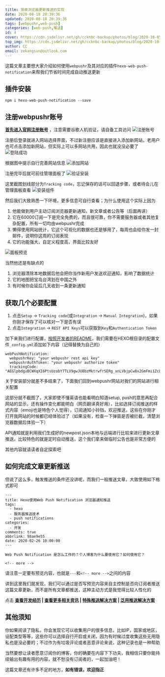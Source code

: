 ```yaml
---
title: 简单浏览器更新推送的实现
date: 2020-08-18 20:39:36
updated: 2020-08-18 20:39:36
tags: [webpushr,web-push]
categories: [web-push,推送]
id: 4
cover: https://cdn.jsdelivr.net/gh/ccknbc-backup/photos/blog/2020-10-05~10:40:11.png
top_img: https://cdn.jsdelivr.net/gh/ccknbc-backup/photos/blog/2020-10-05~10:40:11.png
author: CC
email: zekangsun@outlook.com
---
```


这篇文章主要想大家介绍如何使用`webpushr`及其对应的插件`hexo-web-push-notification`来帮我们节省时间完成自动推送更新

<!-- more -->

## 插件安装

```
npm i hexo-web-push-notification --save
```
## 注册webpushr账号

**[首先进入官网注册账号](https://app.webpushr.com/)** ，注意需要谷歌人机验证，请自备工具访问
![注册账号](https://cdn.jsdelivr.net/gh/ccknbc-backup/photos/img/2020.09.11-18:11:29-https/s1.ax1x.com/2020/08/18.png)

注册后登录就进入网站选择界面，不过新注册应该是直接进入添加新网站，老用户也可点击添加新网站，但实际上可以多网站共用，因此也就没没必要了
![登陆成功](https://cdn.jsdelivr.net/gh/ccknbc-backup/photos/img/2020.09.11-18:12:51-https/s1.ax1x.com/2020/08/18.png)

根据图中提示自行完善网站信息
![添加网站](https://cdn.jsdelivr.net/gh/ccknbc-backup/photos/img/2020.09.11-18:12:43-https/s1.ax1x.com/2020/08/18.png)

注册完毕后就可前往管理面板了
![验证安装](https://cdn.jsdelivr.net/gh/ccknbc-backup/photos/img/2020.09.11-18:12:33-https/s1.ax1x.com/2020/08/18.png)

这里截图划线部分为`Tracking code`，忘记保存的话可以回退步骤，或者待会儿在管理面板查看
![安装组件](https://cdn.jsdelivr.net/gh/ccknbc-backup/photos/img/2020.09.11-18:12:23-https/s1.ax1x.com/2020/08/18.png)

然后我们大致熟悉一下环境，更多信息可自行查看；为什么使用这个实际上因为
1. 他能做到用户主动订阅浏览器更新通知，新文章或者公告等（后面再讲）
2. 它在60000订阅一下是完全免费的，而且很可靠，你不需要服务器或者其他复杂配置，所有一切均由webpushr完成
3. 懒得使用网站统计，它这个可视化的数据也还是够用了，每周也会给你发一封邮件，说明你这周的订阅表现
4. 它的功能强大，自定义程度高，界面比较友好

![面板预览](https://cdn.jsdelivr.net/gh/ccknbc-backup/photos/img/2020.09.11-18:12:00-https/s1.ax1x.com/2020/08/18.png)

当然他还是有缺点的
1. 浏览器清除本地数据后他会把你当作新用户发送欢迎通知，影响了数据统计
2. 它的地图把宝岛台湾划在中国之外
3. 有时候你会延后几天收到一条更新通知

## 获取几个必要配置

1. 点击`Setup` -> `Tracking code`(或`Integration` -> `Manual Integration`)，如果你刚才保存了可以核对一下是否有误
2. 点击`Integration` -> `REST API Keys`可以获取到`Key`和`Authentication Token`

加下来我们进行配置，[按照开发者的README](https://github.com/glazec/hexo-web-push-notification)，我们需要在HEXO根目录的配置文件`_config.yml`添加如下内容（记得替换为自己的）

```
webPushNotification:
  webpushrKey: "your webpushr rest api key"
  webpushrAuthToken: "your webpushr authorize token"
  trackingCode: "AEGlpbdgvBCWXqXI6PtsUzobY7TLV9gwJU8bzMktrwfrSERg_xnLVbjpCw8x2GmFmi1ZcLTz0ni6OnX5MAwoM88"
```

关于安装部分就差不多结束了，下面我们回到webpushr网站对我们的网站进行相关配置

这部分就不截图了，大家即使不懂英语也能看明白知道setup, push的意思再配合网站的显示，还有操作变化都能明白（网页翻译真好用），比如选择订阅推送的样式内容（emoji也是特色个人觉得），订阅通知小铃铛，欢迎推送，这些在你刚才打开我网站的时候都已经体验过了（如果没有，检查一下弹窗是否被拦截，清楚浏览器数据后体验一下）

API通知就是利用我们生成好的newpost.json本地与远端进行比较来进行更新文章推送，比较特色的就是定时自动推送，这个我们拿来做临时公告也是非常方便的

其他内容就请读者自定探索吧

## 如何完成文章更新推送

但说了这么多，触发推送的条件还没讲呢，而我们一般推送文章，大致使用如下格式即可
```
---
title: Hexo使用Web Push Notification 浏览器通知推送
tags:
  - hexo
  - 服务器推送技术
  - push notifications
categories:
  - 开发
comments: true
abbrlink: 98ae9e55
date: 2020-02-26 10:00:00
---

Web Push Notification 是怎么工作的？个人博客为什么要使用它？如何使用它？

<!-- more -->
```
请注意一定要有预览内容，也就是`---`和`<!-- more -->`之间的内容

讲到这里我们就发现，我们可以通过是否写预览内容来自主控制是否向订阅者推送这篇文章更新，而不是所有文章都推送，这种主动方式是我觉得比较人性化的

点击 **[查看开发经历](https://www.inevitable.tech/posts/a1b574bb/) | [查看更多相关资讯](https://www.inevitable.tech/posts/98ae9e55/) | [特殊推送解决方案](https://www.inevitable.tech/posts/afd56cf2/) | [泛用推送解决方案](https://www.inevitable.tech/posts/a1b574bb/)**

##  其他须知

你如果阅读了隐私，你会发现它可以收集用户的很多信息，比如IP，国家或地区，设配类型等等，这些你可以选择自行开启或关闭，因为有时候过度收集这些无用隐私也是没必要的；不过作为有垃圾评论或者恶意评论来说，这种记录也是一种帮助

当然要想让读者愿意订阅你的博客，你的确要在内容下下功夫，我相信只要你能持续输出有趣有用的内容，就不愁没有订阅者的，一起加油吧！

这篇文章还有许多不足的地方，**如有错误，欢迎指正**
